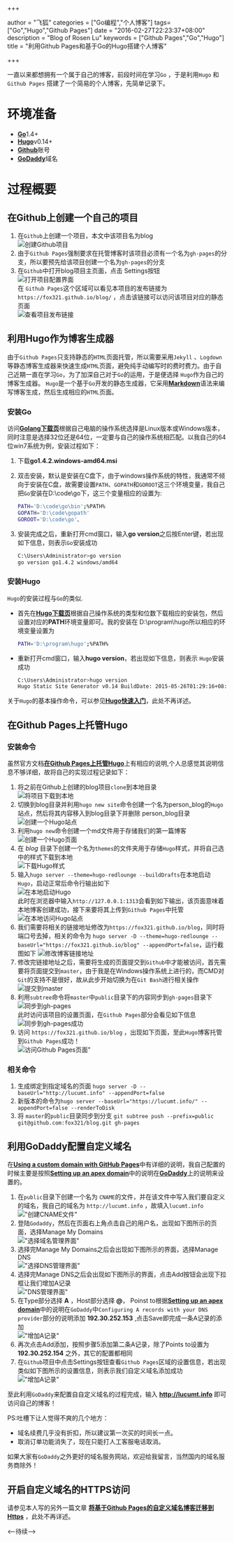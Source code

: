 +++

author = "飞狐"
categories = ["Go编程","个人博客"]
tags=["Go","Hugo","Github Pages"]
date = "2016-02-27T22:23:37+08:00"
description = "Blog of Rosen Lu"
keywords = ["Github Pages","Go","Hugo"]
title = "利用Github Pages和基于Go的Hugo搭建个人博客"

+++

一直以来都想拥有一个属于自己的博客，前段时间在学习`Go` ，于是利用`Hugo` 和`Github Pages` 搭建了一个简易的个人博客，先简单记录下。 

[//]:(设置前面的内容为summary)
<!--more-->

# 环境准备

* [**Go**](https://golang.org/)1.4+
* [**Hugo**](https://gohugo.io)v0.14+
* [**Github**](https://github.com/)账号
* [**GoDaddy**](https://www.godaddy.com)域名 

# 过程概要

## 在Github上创建一个自己的项目

1. 在`Github`上创建一个项目，本文中该项目名为blog  
	![创建Github项目](/blog_img/create-website-with-hugo/create-github-repository.png "创建Github项目")
2. 由于`Github Pages`强制要求在托管博客时该项目必须有一个名为`gh-pages`的分支，所以要预先给该项目创建一个名为`gh-pages`的分支
3. 在`Github`中打开blog项目主页面，点击 Settings按钮  
	![打开项目配置界面](/blog_img/create-website-with-hugo/open-github-project-settings.png "打开Github项目设置界面")  
	在 `Github Pages`这个区域可以看见本项目的发布链接为`https://fox321.github.io/blog/` ，点击该链接可以访问该项目对应的静态页面   
	![查看项目发布链接](/blog_img/create-website-with-hugo/check-github-project-address.png "查看项目发布链接")

## 利用Hugo作为博客生成器

由于`Github Pages`只支持静态的`HTML`页面托管，所以需要采用`Jekyll` 、`Logdown` 等静态博客生成器来快速生成`HTML`页面，避免纯手动编写时的费时费力。由于自己近期一直在学习`Go`，为了加深自己对于`Go`的运用，于是便选择 `Hugo`作为自己的博客生成器。 `Hugo`是一个基于`Go`开发的静态生成器，它采用[**Markdown**](https://zh.wikipedia.org/zh-cn/Markdown)语法来编写博客生成，然后生成相应的`HTML`页面。

### 安装Go

访问[**Golang下载页**](https://golang.org/dl/)根据自己电脑的操作系统选择是Linux版本或Windows版本，同时注意是选择32位还是64位，一定要与自己的操作系统相匹配。以我自己的64位win7系统为例，安装过程如下：

1. 下载**go1.4.2.windows-amd64.msi**

2. 双击安装，默认是安装在C盘下，由于windows操作系统的特性，我通常不倾向于安装在C盘，故需要设置`PATH`、`GOPATH`和`GOROOT`这三个环境变量，我自己把`Go`安装在D:\code\go下，这三个变量相应的设置为:

   ```bash
   PATH='D:\code\go\bin';%PATH%  
   GOPATH='D:\code\gopath'  
   GOROOT='D:\code\go'、
   ```

3. 安装完成之后，重新打开cmd窗口，输入**go version**之后按Enter键，若出现如下信息，则表示`Go`安装成功

   ```bash
   C:\Users\Administrator>go version  
   go version go1.4.2 windows/amd64
   ```

   

### 安装Hugo

`Hugo`的安装过程与`Go`的类似.

* 首先在[**Hugo下载页**](https://github.com/spf13/hugo/releases)根据自己操作系统的类型和位数下载相应的安装包，然后设置对应的**PATH**环境变量即可。我的安装在 D:\program\hugo所以相应的环境变量设置为

  ```bash
  PATH='D:\program\hugo';%PATH%
  ```

* 重新打开cmd窗口，输入**hugo version**，若出现如下信息，则表示 `Hugo`安装成功

  ```bash
  C:\Users\Administrator>hugo version
  Hugo Static Site Generator v0.14 BuildDate: 2015-05-26T01:29:16+08:00
  ```

关于`Hugo`的基本操作命令，可以参见[**Hugo快速入门**](https://gohugo.io/overview/quickstart/)，此处不再详述。

## 在Github Pages上托管Hugo

### 安装命令

虽然官方文档[**在Github Pages上托管Hugo**](https://gohugo.io/tutorials/github-pages-blog/)上有相应的说明,个人总感觉其说明信息不够详细，故将自己的实现过程记录如下：

1. 将之前在Github上创建的blog项目`clone`到本地目录   
    ![将项目下载到本地](/blog_img/create-website-with-hugo/clone-github-repository.png "将项目下载到本地")  
2. 切换到blog目录并利用`hugo new site`命令创建一个名为person_blog的`Hugo`站点，然后将其内容移入到blog目录下并删除 person_blog目录   
	![创建一个Hugo站点](/blog_img/create-website-with-hugo/create-hugo-site-in-repository.png "创建一个Hugo站点")
3. 利用`hugo new`命令创建一个md文件用于存储我们的第一篇博客  
	![创建一个Hugo页面](/blog_img/create-website-with-hugo/create-hugo-page.png "创建一个Hugo页面")
4. 在 *blog* 目录下创建一个名为`themes`的文件夹用于存储`Hugo`样式，并将自己选中的样式下载到本地  
	![下载Hugo样式](/blog_img/create-website-with-hugo/clone-hugo-theme.png "下载Hugo样式")
5. 输入`hugo server --theme=hugo-redlounge --buildDrafts`在本地启动`Hugo`，启动正常后命令行输出如下  
	![在本地启动Hugo](/blog_img/create-website-with-hugo/start-hugo-in-local.png "在本地启动Hugo")  
	此时在浏览器中输入`http://127.0.0.1:1313`会看到如下输出，该页面意味着本地博客创建成功，接下来要将其上传到`Github Pages`中托管    
	![在本地访问Hugo站点](/blog_img/create-website-with-hugo/visit-local-hugo-site.png "在本地访问Hugo站点")  
7. 我们需要将相关的链接地址修改为`https://fox321.github.io/blog`，同时将端口号去掉，相关的命令为 `hugo server -D --theme=hugo-redlounge --baseUrl="https://fox321.github.io/blog" --appendPort=false`，运行截图如下
	![修改博客链接地址](/blog_img/create-website-with-hugo/update-hugo-site-url.png "修改博客链接地址")
8. 修改完链接地址之后，需要将生成的页面提交到`Github`中才能被访问，首先需要将页面提交到`master`，由于我是在Windows操作系统上进行的，而CMD对`Git`的支持不是很好，故从此步开始切换为在`Git Bash`进行相关操作    
	![提交到master](/blog_img/create-website-with-hugo/push-blog-to-github.png "提交到master")
9. 利用`subtree`命令将`master`中`public`目录下的内容同步到`gh-pages`目录下  
	![同步到gh-pages](/blog_img/create-website-with-hugo/push-blog-to-branch.png "同步到gh-pages")  
	此时访问该项目的设置页面，在`Github Pages`部分会看见如下信息  
    ![同步到gh-pages成功](/blog_img/create-website-with-hugo/push-blog-to-branch-success.png "同步到gh-pages成功")  
10. 访问 `https://fox321.github.io/blog` ，出现如下页面，至此`Hugo`博客托管到`Github Pages`成功！  
	![访问Github Pages页面"](/blog_img/create-website-with-hugo/visit-github-pages-hugo-site.png "访问Github Pages页面")

### 相关命令

1. 生成绑定到指定域名的页面 `hugo server -D --baseUrl="http://lucumt.info" --appendPort=false` 
1. 新版本的命令为`hugo server --baseUrl="https://lucumt.info/" --appendPort=false --renderToDisk`
2. 将 `master`的`public`目录同步到分支 `git subtree push --prefix=public git@github.com:fox321/blog.git gh-pages`

## 利用GoDaddy配置自定义域名

在[**Using a custom domain with GitHub Pages**](https://help.github.com/articles/using-a-custom-domain-with-github-pages/)中有详细的说明，我自己配置的时候主要是按照[**Setting up an apex domain**](https://help.github.com/articles/setting-up-an-apex-domain/)中的说明在[**GoDaddy**](https://www.godaddy.com/)上的说明来设置的。

1. 在`public`目录下创建一个名为 `CNAME`的文件，并在该文件中写入我们要自定义的域名，我自己的域名为 `http://lucumt.info` ，故填入`lucumt.info`  
!["创建CNAME文件"](/blog_img/create-website-with-hugo/create-cname-file.png "创建CNAME文件并添加域名")  
2. 登陆`Godaddy`，然后在页面右上角点击自己的用户名，出现如下图所示的页面，选择Manage My Domains  
!["选择域名管理界面"](/blog_img/create-website-with-hugo/godaddy-choose-manage-page.png "选择域名管理界面")  
3. 选择完Manage My Domains之后会出现如下图所示的界面，选择Manage DNS   
!["选择DNS管理界面"](/blog_img/create-website-with-hugo/godaddy-choose-manage-dns.png "选择DNS管理界面") 
4. 选择完Manage DNS之后会出现如下图所示的界面，点击Add按钮会出现下拉框让我们增加A记录  
!["DNS管理界面"](/blog_img/create-website-with-hugo/godaddy-dns-records-page.png "DNS管理界面")  
5. 在Type部分选择 **A** ，Host部分选择 **@**， Poinst to根据[**Setting up an apex domain**](https://help.github.com/articles/setting-up-an-apex-domain/)中的说明在`GoDaddy`中`Configuring A records with your DNS provider`部分的说明添加 **192.30.252.153** ,点击Save即完成一条A记录的添加  
!["增加A记录"](/blog_img/create-website-with-hugo/godaddy-dns-add-a-records.png "增加A记录")  
6. 再次点击Add添加，按照步骤5添加第二条A记录，除了Points to设置为 **192.30.252.154** 之外，其它的配置都相同
7. 在`Github`项目中点击Settings按钮查看`Github Pages`区域的设置信息，若出现类似如下图所示的设置信息，则表示我们自定义域名添加成功  
!["增加A记录"](/blog_img/create-website-with-hugo/github-pages-configuration-check.png "增加A记录")

至此利用`GoDaddy`来配置自自定义域名的过程完成，输入 **http://lucumt.info** 即可访问自己的博客！

PS:吐槽下让人觉得不爽的几个地方：

- 域名续费几乎没有折扣，所以建议第一次买的时间长一点。
- 取消订单功能消失了，现在只能打人工客服电话取消。

如果大家有`GoDaddy`之外更好的域名服务网站，欢迎给我留言，当然国内的域名服务商除外！

## 开启自定义域名的HTTPS访问

请参见本人写的另外一篇文章 **[将基于Github Pages的自定义域名博客迁移到Https](https://lucumt.info/post/migrate-github-blog-from-http-to-https/)** ，此处不再详述。

<--待续-->